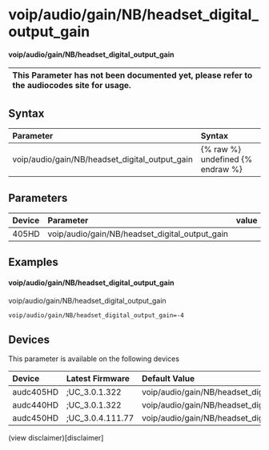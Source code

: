 ﻿---
description: voip/audio/gain/NB/headset_digital_output_gain
search: false
---

# voip/audio/gain/NB/headset_digital_output_gain

#### voip/audio/gain/NB/headset_digital_output_gain


| This Parameter has not been documented yet, please refer to the audiocodes site for usage.  |
| :--- |

## Syntax
| Parameter | Syntax |
| :--- | :--- |
|voip/audio/gain/NB/headset_digital_output_gain | {% raw %} undefined {% endraw %} |

## Parameters
|Device|Parameter|value|Description|
|:---|:---|:---|:---|
| 405HD | voip/audio/gain/NB/headset_digital_output_gain |  |  |

## Examples
#### voip/audio/gain/NB/headset_digital_output_gain

voip/audio/gain/NB/headset_digital_output_gain

```
voip/audio/gain/NB/headset_digital_output_gain=-4
```

## Devices
This parameter is available on the following devices

| Device | Latest Firmware | Default Value |
|:---|:---|:---|
| audc405HD | ;UC_3.0.1.322 | voip/audio/gain/NB/headset_digital_output_gain=-4 
| audc440HD | ;UC_3.0.1.322 | voip/audio/gain/NB/headset_digital_output_gain=-4 
| audc450HD | ;UC_3.0.4.111.77 | voip/audio/gain/NB/headset_digital_output_gain=-4 

(view disclaimer)[disclaimer]
